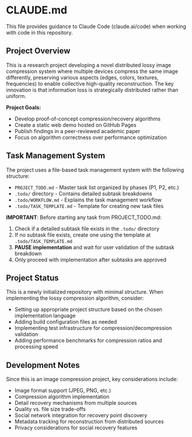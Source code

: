 # CLAUDE.md

This file provides guidance to Claude Code (claude.ai/code) when working with code in this repository.

## Project Overview

This is a research project developing a novel distributed lossy image compression system where multiple devices compress the same image differently, preserving various aspects (edges, colors, textures, frequencies) to enable collective high-quality reconstruction. The key innovation is that information loss is strategically distributed rather than uniform.

**Project Goals:**
- Develop proof-of-concept compression/recovery algorithms
- Create a static web demo hosted on GitHub Pages
- Publish findings in a peer-reviewed academic paper
- Focus on algorithm correctness over performance optimization

## Task Management System

The project uses a file-based task management system with the following structure:
- `PROJECT_TODO.md` - Master task list organized by phases (P1, P2, etc.)
- `.todo/` directory - Contains detailed subtask breakdowns
- `.todo/WORKFLOW.md` - Explains the task management workflow
- `.todo/TASK_TEMPLATE.md` - Template for creating new task files

**IMPORTANT**: Before starting any task from PROJECT_TODO.md:
1. Check if a detailed subtask file exists in the `.todo/` directory
2. If no subtask file exists, create one using the template at `.todo/TASK_TEMPLATE.md`
3. **PAUSE implementation** and wait for user validation of the subtask breakdown
4. Only proceed with implementation after subtasks are approved

## Project Status

This is a newly initialized repository with minimal structure. When implementing the lossy compression algorithm, consider:

- Setting up appropriate project structure based on the chosen implementation language
- Adding build configuration files as needed
- Implementing test infrastructure for compression/decompression validation
- Adding performance benchmarks for compression ratios and processing speed

## Development Notes

Since this is an image compression project, key considerations include:
- Image format support (JPEG, PNG, etc.)
- Compression algorithm implementation
- Detail recovery mechanisms from multiple sources
- Quality vs. file size trade-offs
- Social network integration for recovery point discovery
- Metadata tracking for reconstruction from distributed sources
- Privacy considerations for social recovery features
